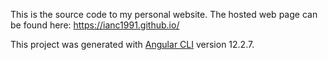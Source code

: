 
This is the source code to my personal website. The hosted web page can be found here: https://ianc1991.github.io/

This project was generated with [Angular CLI](https://github.com/angular/angular-cli) version 12.2.7.
